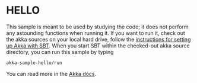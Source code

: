 HELLO
=====

This sample is meant to be used by studying the code; it does not perform any
astounding functions when running it. If you want to run it, check out the akka
sources on your local hard drive, follow the [instructions for setting up Akka
with SBT](http://doc.akka.io/docs/akka/current/intro/getting-started.html).
When you start SBT within the checked-out akka source directory, you can run
this sample by typing

    akka-sample-hello/run

You can read more in the [Akka docs](http://akka.io/docs).
